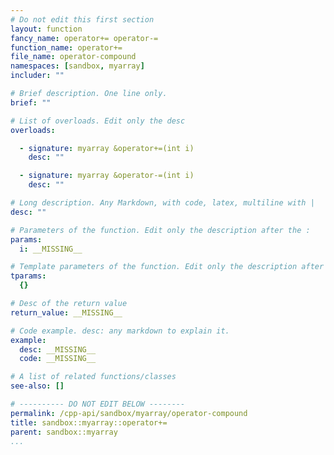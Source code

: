 ```yaml
---
# Do not edit this first section
layout: function
fancy_name: operator+= operator-=
function_name: operator+=
file_name: operator-compound
namespaces: [sandbox, myarray]
includer: ""

# Brief description. One line only.
brief: ""

# List of overloads. Edit only the desc
overloads:

  - signature: myarray &operator+=(int i)
    desc: ""

  - signature: myarray &operator-=(int i)
    desc: ""

# Long description. Any Markdown, with code, latex, multiline with |
desc: ""

# Parameters of the function. Edit only the description after the :
params:
  i: __MISSING__

# Template parameters of the function. Edit only the description after the :
tparams:
  {}

# Desc of the return value
return_value: __MISSING__

# Code example. desc: any markdown to explain it.
example:
  desc: __MISSING__
  code: __MISSING__

# A list of related functions/classes
see-also: []

# ---------- DO NOT EDIT BELOW --------
permalink: /cpp-api/sandbox/myarray/operator-compound
title: sandbox::myarray::operator+=
parent: sandbox::myarray
...
```


